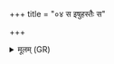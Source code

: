 +++
title = "०४ स इषुहस्तैः स"

+++
<details><summary>मूलम् (GR)</summary>

स इषुहस्तैः स निषङ्गिभिर् वशी  
संस्रष्टा युध इन्द्रो गणेन ।  
संसृष्टजित् सोमपा बाहुशर्ध्य्  
ऊर्ध्वधन्वा प्रतिहिताभिर् अस्तात् ॥ प्रपाठक ॥
</details>